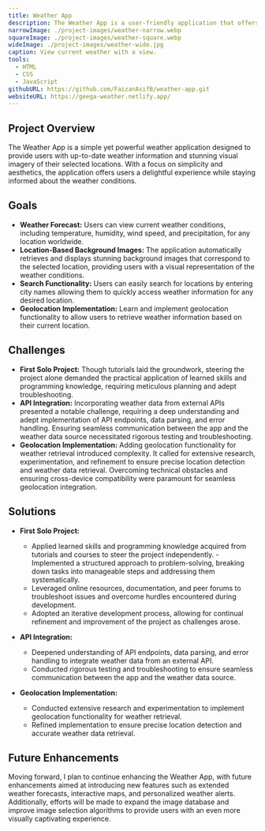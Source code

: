 ```yaml
---
title: Weather App
description: The Weather App is a user-friendly application that offers up-to-date weather information and captivating visual imagery of user-selected locations. With a focus on simplicity, it ensures a delightful user experience while keeping users informed about accurate weather conditions.
narrowImage: ./project-images/weather-narrow.webp
squareImage: ./project-images/weather-square.webp
wideImage: ./project-images/weather-wide.jpg
caption: View current weather with a view.
tools:
  - HTML
  - CSS
  - JavaScript
githubURL: https://github.com/FaizanAsifB/weather-app.git
websiteURL: https://geega-weather.netlify.app/
---
```


## Project Overview

The Weather App is a simple yet powerful weather application designed to provide users with up-to-date weather information and stunning visual imagery of their selected locations. With a focus on simplicity and aesthetics, the application offers users a delightful experience while staying informed about the weather conditions.

## Goals

- **Weather Forecast:** Users can view current weather conditions, including temperature, humidity, wind speed, and precipitation, for any location worldwide.
- **Location-Based Background Images:** The application automatically retrieves and displays stunning background images that correspond to the selected location, providing users with a visual representation of the weather conditions.
- **Search Functionality:** Users can easily search for locations by entering city names allowing them to quickly access weather information for any desired location.
- **Geolocation Implementation:** Learn and implement geolocation functionality to allow users to retrieve weather information based on their current location.

## Challenges

- **First Solo Project:** Though tutorials laid the groundwork, steering the project alone demanded the practical application of learned skills and programming knowledge, requiring meticulous planning and adept troubleshooting.
- **API Integration:** Incorporating weather data from external APIs presented a notable challenge, requiring a deep understanding and adept implementation of API endpoints, data parsing, and error handling. Ensuring seamless communication between the app and the weather data source necessitated rigorous testing and troubleshooting.
- **Geolocation Implementation:** Adding geolocation functionality for weather retrieval introduced complexity. It called for extensive research, experimentation, and refinement to ensure precise location detection and weather data retrieval. Overcoming technical obstacles and ensuring cross-device compatibility were paramount for seamless geolocation integration.

## Solutions

- **First Solo Project:**

  - Applied learned skills and programming knowledge acquired from tutorials and courses to steer the project independently.
    -Implemented a structured approach to problem-solving, breaking down tasks into manageable steps and addressing them systematically.
  - Leveraged online resources, documentation, and peer forums to troubleshoot issues and overcome hurdles encountered during development.
  - Adopted an iterative development process, allowing for continual refinement and improvement of the project as challenges arose.

- **API Integration:**

  - Deepened understanding of API endpoints, data parsing, and error handling to integrate weather data from an external API.
  - Conducted rigorous testing and troubleshooting to ensure seamless communication between the app and the weather data source.

- **Geolocation Implementation:**
  - Conducted extensive research and experimentation to implement geolocation functionality for weather retrieval.
  - Refined implementation to ensure precise location detection and accurate weather data retrieval.

## Future Enhancements

Moving forward, I plan to continue enhancing the Weather App, with future enhancements aimed at introducing new features such as extended weather forecasts, interactive maps, and personalized weather alerts. Additionally, efforts will be made to expand the image database and improve image selection algorithms to provide users with an even more visually captivating experience.
